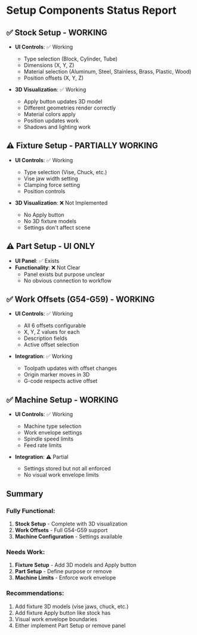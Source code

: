 # Setup Components Status Report

## ✅ Stock Setup - WORKING
- **UI Controls**: ✅ Working
  - Type selection (Block, Cylinder, Tube)
  - Dimensions (X, Y, Z)
  - Material selection (Aluminum, Steel, Stainless, Brass, Plastic, Wood)
  - Position offsets (X, Y, Z)
  
- **3D Visualization**: ✅ Working
  - Apply button updates 3D model
  - Different geometries render correctly
  - Material colors apply
  - Position updates work
  - Shadows and lighting work

## ⚠️ Fixture Setup - PARTIALLY WORKING
- **UI Controls**: ✅ Working
  - Type selection (Vise, Chuck, etc.)
  - Vise jaw width setting
  - Clamping force setting
  - Position controls
  
- **3D Visualization**: ❌ Not Implemented
  - No Apply button
  - No 3D fixture models
  - Settings don't affect scene

## ⚠️ Part Setup - UI ONLY
- **UI Panel**: ✅ Exists
- **Functionality**: ❌ Not Clear
  - Panel exists but purpose unclear
  - No obvious connection to workflow

## ✅ Work Offsets (G54-G59) - WORKING
- **UI Controls**: ✅ Working
  - All 6 offsets configurable
  - X, Y, Z values for each
  - Description fields
  - Active offset selection
  
- **Integration**: ✅ Working
  - Toolpath updates with offset changes
  - Origin marker moves in 3D
  - G-code respects active offset

## ✅ Machine Setup - WORKING
- **UI Controls**: ✅ Working
  - Machine type selection
  - Work envelope settings
  - Spindle speed limits
  - Feed rate limits
  
- **Integration**: ⚠️ Partial
  - Settings stored but not all enforced
  - No visual work envelope limits

## Summary

### Fully Functional:
1. **Stock Setup** - Complete with 3D visualization
2. **Work Offsets** - Full G54-G59 support
3. **Machine Configuration** - Settings available

### Needs Work:
1. **Fixture Setup** - Add 3D models and Apply button
2. **Part Setup** - Define purpose or remove
3. **Machine Limits** - Enforce work envelope

### Recommendations:
1. Add fixture 3D models (vise jaws, chuck, etc.)
2. Add fixture Apply button like stock has
3. Visual work envelope boundaries
4. Either implement Part Setup or remove panel